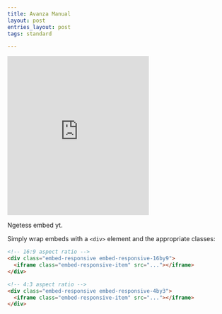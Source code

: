 ```yaml
---
title: Avanza Manual
layout: post
entries_layout: post
tags: standard

---
```

<div class="embed-responsive embed-responsive-16by9">
<iframe width="320" height="360" src="https://www.youtube-nocookie.com/embed/l2Of1-d5E5o?controls=0&" frameborder="0" allowfullscreen></iframe>
</div>

Ngetess embed yt.

Simply wrap embeds with a `<div>` element and the appropriate classes:

```html
<!-- 16:9 aspect ratio -->
<div class="embed-responsive embed-responsive-16by9">
  <iframe class="embed-responsive-item" src="..."></iframe>
</div>

<!-- 4:3 aspect ratio -->
<div class="embed-responsive embed-responsive-4by3">
  <iframe class="embed-responsive-item" src="..."></iframe>
</div>
```
